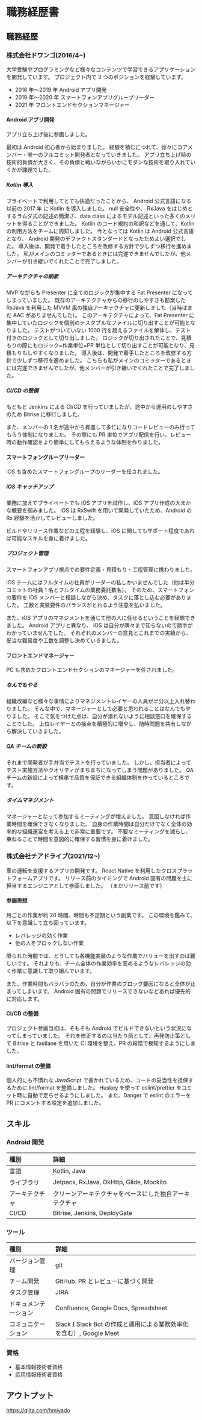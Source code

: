 # 職務経歴書

## 職務経歴

### 株式会社ドワンゴ(2016/4~)

大学受験やプログラミングなど様々なコンテンツで学習できるアプリケーションを開発しています。
プロジェクト内で 3 つのポジションを経験しています。

- 2016 年〜2019 年 Android アプリ開発
- 2019 年〜2020 年 スマートフォンアプリグループリーダー
- 2021 年 フロントエンドセクションマネージャー

#### Android アプリ開発

アプリ立ち上げ後に参画しました。

最初は Android 初心者から始まりました。
経験を積むにつれて、徐々にコアメンバー・唯一のフルコミット開発者となっていきました。
アプリ立ち上げ時の技術的負債が大きく、その負債と戦いながらいかにモダンな技術を取り入れていくかが課題でした。

##### Kotlin 導入

プライベートで利用してとても快適だったことから、 Android 公式言語になる以前の 2017 年 に Kotlin を導入しました。
null 安全性や、 RxJava をはじめとするラムダ式の記述の簡潔さ、data class によるモデル記述といった多くのメリットを得ることができました。
Kotlin のコード規約の和訳などを通して、Kotlin の利用方法をチームに周知しました。
今となっては Kotlin は Android 公式言語となり、 Android 開発のデファクトスタンダードとなったためよい選択でした。
導入後は、開発で着手したところを改修する方針で少しずつ移行を進めました。
私がメインのコミッターであるときには完遂できませんでしたが、他メンバーが引き継いでくれたことで完了しました。

##### アーキテクチャの刷新

MVP ながらも Presenter に全てのロジックが集中する Fat Presenter になってしまっていました。
既存のアーキテクチャからの移行のしやすさも勘案した RxJava を利用した MVVM 風の独自アーキテクチャに更新しました（当時はまだ AAC がありませんでした）。
このアーキテクチャによって、Fat Presenter に集中していたロジックを個別のテスタブルなファイルに切り出すことが可能となりました。
テストがついていない 1000 行を超えるファイルを解体し、テスト付きのロジックとして切り出しました。
ロジックが切り出されたことで、見積もりの際にもロジック=作業単位=PR 単位として切り出すことが可能となり、見積もりもしやすくなりました。
導入後は、開発で着手したところを改修する方針で少しずつ移行を進めました。
こちらも私がメインのコミッターであるときには完遂できませんでしたが、他メンバーが引き継いでくれたことで完了しました。

##### CI/CD の整備

もともと Jenkins による CI/CD を行っていましたが、途中から運用のしやすさのため Bitrise に移行しました。

また、メンバーの 1 名が途中から昇進して多忙になりコードレビューのみ行ってもらう体制になりました。
その際にも PR 単位でアプリ配信を行い、レビュー時の動作確認をより簡単にしてもらえるような体制を作りました。

#### スマートフォングループリーダー

iOS も含めたスマートフォングループのリーダーを任されました。

##### iOS キャッチアップ

業務に加えてプライベートでも iOS アプリを試作し、iOS アプリ作成の大まかな概要を掴みました。
iOS は RxSwift を用いて開発していたため、Android の Rx 経験を活かしてレビューしました。

ビルドやリリース作業などの工程を経験し、iOS に関してもサポート程度であれば可能なスキルを身に着けました。

##### プロジェクト管理

スマートフォンアプリ視点での要件定義・見積もり・工程管理に携わりました。

iOS チームにはフルタイムの社員がリーダーの私しかいませんでした（他は半分コミットの社員 1 名とフルタイムの業務委託数名）。
そのため、スマートフォンの要件を iOS メンバーと相談しながら決め、タスクに落とし込む必要がありました。
工数と実装要件のバランスがとれるよう注意を払いました。

また、iOS アプリのマネジメントを通じて他の人に任せるということを経験できました。
Android アプリと異なり、 iOS は自分が隅々まで知らないので勝手がわかっていませんでした。
それぞれのメンバーの意見とこれまでの実績から、妥当な難易度や工数を調整し決めていきました。

#### フロントエンドマネージャー

PC も含めたフロントエンドセクションのマネージャーを任されました。

##### なんでもやる

組織改編など様々な事情によりマネジメントレイヤーの人員が半分以上入れ替わりました。
そんな中で、マネージャーとして必要と思われることはなんでもやりました。
そこで気をつけた点は、自分が潰れないように相談窓口を確保することでした。
上位レイヤーとの接点を積極的に増やし、随時問題を共有しながら解決していきました。

##### QA チームの新設

それまで開発者が手弁当でテストを行っていました。
しかし、担当者によってテスト実施方法やクオリティがまちまちになってしまう問題がありました。
QA チームの新設によって横串で品質を保証できる組織体制を作っているところです。

##### タイムマネジメント

マネージャーとなって参加するミーティングが増えました。
意図しなければ作業時間を確保できなくなりました。
自身の作業時間は自分だけでなく全体の効率的な組織運営を考える上で非常に重要です。
不要なミーティングを減らし、束ねることで時間を意図的に確保する習慣を身に着けました。

### 株式会社チアドライブ(2021/12~)

車の運転を支援するアプリの開発です。
React Native を利用したクロスプラットフォームアプリです。
リリース前のタイミングで Android 固有の問題を主に担当するエンジニアとして参画しました。
（まだリリース前です）

#### 参画思想

月ごとの作業が約 20 時間、時間も不定期という副業です。
この環境を鑑みて、以下を意識して立ち回っています。

- レバレッジの効く作業
- 他の人をブロックしない作業

限られた時間では、どうしても各機能実装のような作業でバリューを出すのは難しいです。
それよりも、チーム全体の作業効率を高めるようなレバレッジの効く作業に意識して取り組んでいます。

また、作業時間もバラバラのため、自分が作業のブロック要因になると全体が止まってしまいます。
Android 固有の問題でリリースできないなどあれば優先的に対応します。

#### CI/CD の整備

プロジェクト参画当初は、そもそも Android でビルドできないという状況になってしまっていました。
それを修正するのは当たり前として、再発防止策として Bitrise と fastlane を用いた CI 環境を整え、PR の段階で検知するようにしました。

#### lint/format の整備

個人的にも不慣れな JavaScript で書かれているため、コードの妥当性を担保するために lint/format を整備しました。
Huskey を使って eslint/prettier をコミット時に自動で走らせるようにしました。
また、Danger で eslint のエラーを PR にコメントする設定を追加しました。

## スキル

### Android 開発

| 種別           | 詳細                                                   |
| :------------- | :----------------------------------------------------- |
| 言語           | Kotlin, Java                                           |
| ライブラリ     | Jetpack, RxJava, OkHttp, Glide, Mockito                |
| アーキテクチャ | クリーンアーキテクチャをベースにした独自アーキテクチャ |
| CI/CD          | Bitrise, Jenkins, DeployGate                           |

### ツール

| 種別                 | 詳細                                                                |
| :------------------- | :------------------------------------------------------------------ |
| バージョン管理       | git                                                                 |
| チーム開発           | GitHub. PR とレビューに基づく開発                                   |
| タスク管理           | JIRA                                                                |
| ドキュメンテーション | Confluence, Google Docs, Spreadsheet                                |
| コミュニケーション   | Slack ( Slack Bot の作成と運用による業務効率化を含む）, Google Meet |

### 資格

- 基本情報技術者資格
- 応用情報技術者資格

## アウトプット

https://qiita.com/hmiyado
